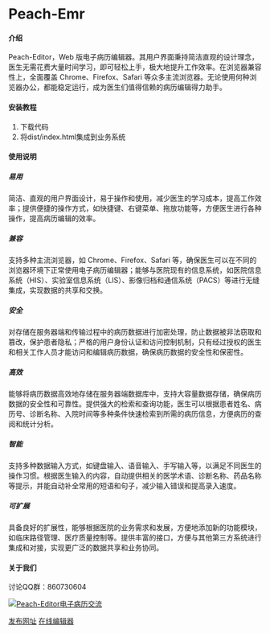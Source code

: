 # Peach-Emr

#### 介绍
Peach-Editor，Web 版电子病历编辑器。其用户界面秉持简洁直观的设计理念，医生无需花费大量时间学习，即可轻松上手，极大地提升工作效率。在浏览器兼容性上，全面覆盖 Chrome、Firefox、Safari 等众多主流浏览器。无论使用何种浏览器办公，都能稳定运行，成为医生们值得信赖的病历编辑得力助手。

#### 安装教程

1.  下载代码
2.  将dist/index.html集成到业务系统

#### 使用说明

##### 易用
简洁、直观的用户界面设计，易于操作和使用，减少医生的学习成本，提高工作效率；提供便捷的操作方式，如快捷键、右键菜单、拖放功能等，方便医生进行各种操作，提高病历编辑的效率。
##### 兼容
支持多种主流浏览器，如 Chrome、Firefox、Safari 等，确保医生可以在不同的浏览器环境下正常使用电子病历编辑器；能够与医院现有的信息系统，如医院信息系统（HIS）、实验室信息系统（LIS）、影像归档和通信系统（PACS）等进行无缝集成，实现数据的共享和交换。
##### 安全
对存储在服务器端和传输过程中的病历数据进行加密处理，防止数据被非法窃取和篡改，保护患者隐私；严格的用户身份认证和访问控制机制，只有经过授权的医生和相关工作人员才能访问和编辑病历数据，确保病历数据的安全性和保密性。
##### 高效
能够将病历数据高效地存储在服务器端数据库中，支持大容量数据存储，确保病历数据的安全性和可靠性。提供强大的检索和查询功能，医生可以根据患者姓名、病历号、诊断名称、入院时间等多种条件快速检索到所需的病历信息，方便病历的查阅和统计分析。
##### 智能
支持多种数据输入方式，如键盘输入、语音输入、手写输入等，以满足不同医生的操作习惯。根据医生输入的内容，自动提供相关的医学术语、诊断名称、药品名称等提示，并能自动补全常用的短语和句子，减少输入错误和提高录入速度。
##### 可扩展
具备良好的扩展性，能够根据医院的业务需求和发展，方便地添加新的功能模块，如临床路径管理、医疗质量控制等。提供丰富的接口，方便与其他第三方系统进行集成和对接，实现更广泛的数据共享和业务协同。



#### 关于我们

讨论QQ群：860730604

<a target="_blank" href="https://qm.qq.com/cgi-bin/qm/qr?k=TNhMKefrAqGTiJ7yddn136i7pZ8onVEm&jump_from=webapi&authKey=8FmOK3p3qpfsw/79ZsLoxT/aHDC4krVZSwWEh4chdQLlkL1r4fl2tdwTA1FtpcI6"><img border="0" src="//pub.idqqimg.com/wpa/images/group.png" alt="Peach-Editor电子病历交流" title="Peach-Editor电子病历交流"></a>

[发布网址](https://emr.jpeach.xyz/)
[在线编辑器](https://peach-editor.netlify.app/)
